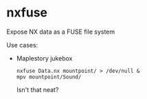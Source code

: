 # nxfuse
Expose NX data as a FUSE file system

Use cases:

- Maplestory jukebox
  
  ```
  nxfuse Data.nx mountpoint/ > /dev/null &
  mpv mountpoint/Sound/
  ```
  
  Isn't that neat?
